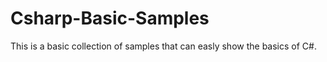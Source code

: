 Csharp-Basic-Samples
====================

This is a basic collection of samples that can easly show the basics of C#.
